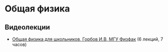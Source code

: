 # Общая физика

## Видеолекции

* [Общая физика для школьников, Горбов И.В, МГУ Физфак](https://teach-in.ru/course/general-physics-for-schoolchildren-mechanics-gorbov) (6 лекций, 7 часов)

